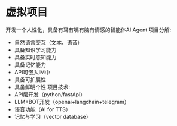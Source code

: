 # 虚拟项目

开发一个人性化，具备有耳有嘴有脑有情感的智能体AI Agent
项目分解:
- 自然语言交互（文本、语音）
- 具备知识学习能力
- 具备实时感知能力
- 具备记忆能力
- API可嵌入IM中
- 具备可扩展性
- 具备鲜明个性
项目技术:
- API层开发（python/fastApi）
- LLM+BOT开发（openai+langchain+telegram）
- 语音功能（AI for TTS）
- 记忆与学习（vector database） 
